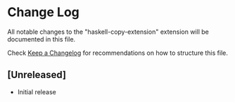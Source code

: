 # Change Log

All notable changes to the "haskell-copy-extension" extension will be documented in this file.

Check [Keep a Changelog](http://keepachangelog.com/) for recommendations on how to structure this file.

## [Unreleased]

- Initial release